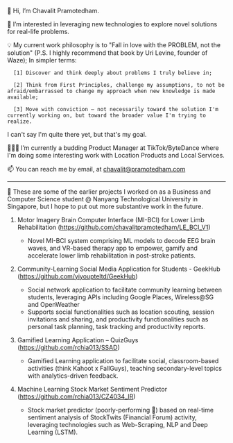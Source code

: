 👋 Hi, I’m Chavalit Pramotedham.

👀 I’m interested in leveraging new technologies to explore novel solutions for real-life problems.

💡 My current work philosophy is to "Fall in love with the PROBLEM, not the solution" (P.S. I highly recommend that book by Uri Levine, founder of Waze); In simpler terms:

      [1] Discover and think deeply about problems I truly believe in;
      
      [2] Think from First Principles, challenge my assumptions, to not be afraid/embarrassed to change my approach when new knowledge is made available;
      
      [3] Move with conviction – not necessarily toward the solution I'm currently working on, but toward the broader value I'm trying to realize.
      
   I can't say I'm quite there yet, but that's my goal.

👨🏻‍💻 I’m currently a budding Product Manager at TikTok/ByteDance where I'm doing some interesting work with Location Products and Local Services.

📫 You can reach me by email, at chavalit@pramotedham.com

-------------------------------------------------------------------------------------------------------------------------------------------------------------------------------

🌱 These are some of the earlier projects I worked on as a Business and Computer Science student @ Nanyang Technological University in Singapore, but I hope to put out more substantive work in the future.

1. Motor Imagery Brain Computer Interface (MI-BCI) for Lower Limb Rehabilitation (https://github.com/chavalitpramotedham/LE_BCI_V1)
      - Novel MI-BCI system comprising ML models to decode EEG brain waves, and VR-based therapy app to empower, gamify and accelerate lower limb rehabilitation in post-stroke patients.

2. Community-Learning Social Media Application for Students - GeekHub (https://github.com/yiyoupteltd/GeekHub)
      - Social network application to facilitate community learning between students, leveraging APIs including Google Places, Wireless@SG and OpenWeather
      - Supports social functionalities such as location scouting, session invitations and sharing, and productivity functionalities such as personal task planning, task tracking and productivity reports.

3. Gamified Learning Application – QuizGuys (https://github.com/rchia013/SSAD)
      - Gamified Learning application to facilitate social, classroom-based activities (think Kahoot x FallGuys), teaching secondary-level topics with analytics-driven feedback. 

4. Machine Learning Stock Market Sentiment Predictor (https://github.com/rchia013/CZ4034_IR)
      - Stock market predictor (poorly-performing 🫥) based on real-time sentiment analysis of StockTwits (Financial Forum) activity, leveraging technologies such as Web-Scraping, NLP and Deep Learning (LSTM).

<!---
chavalitpramotedham/chavalitpramotedham is a ✨ special ✨ repository because its `README.md` (this file) appears on your GitHub profile.
You can click the Preview link to take a look at your changes.
--->
